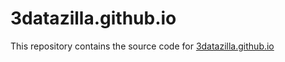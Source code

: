 # 3datazilla.github.io
This repository contains the source code for [3datazilla.github.io](3datazilla.github.io)
